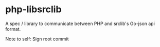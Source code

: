 # php-libsrclib
A spec / library to communicate between PHP and srclib's Go-json api format.

Note to self: Sign root commit
